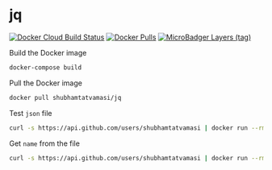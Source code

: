 # jq

[![Docker Cloud Build Status](https://img.shields.io/docker/cloud/build/shubhamtatvamasi/jq)](https://hub.docker.com/r/shubhamtatvamasi/jq)
[![Docker Pulls](https://img.shields.io/docker/pulls/shubhamtatvamasi/jq)](https://hub.docker.com/r/shubhamtatvamasi/jq)
[![MicroBadger Layers (tag)](https://img.shields.io/microbadger/layers/shubhamtatvamasi/jq/latest)](https://hub.docker.com/r/shubhamtatvamasi/jq)

Build the Docker image
```bash
docker-compose build
```

Pull the Docker image
```bash
docker pull shubhamtatvamasi/jq
```

Test `json` file 
```bash
curl -s https://api.github.com/users/shubhamtatvamasi | docker run --rm -i shubhamtatvamasi/jq -C
```

Get `name` from the file
```bash
curl -s https://api.github.com/users/shubhamtatvamasi | docker run --rm -i shubhamtatvamasi/jq -r '.name'
```
